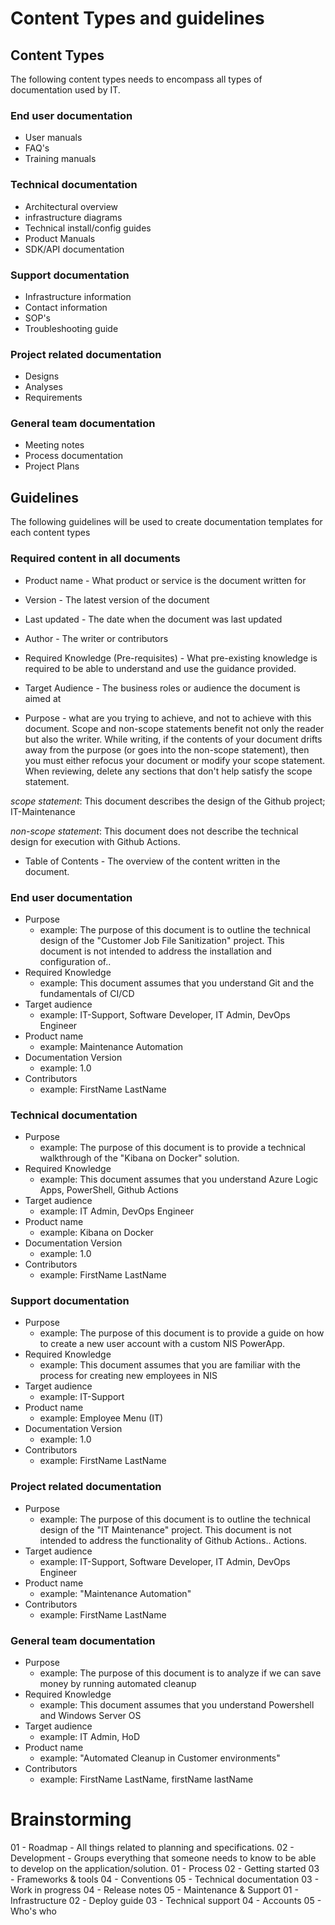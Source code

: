 # Content Types and guidelines

## Content Types
The following content types needs to encompass all types of documentation used by IT.

### End user documentation
- User manuals
- FAQ's
- Training manuals

### Technical documentation
- Architectural overview
- infrastructure diagrams
- Technical install/config guides
- Product Manuals
- SDK/API documentation

### Support documentation
- Infrastructure information
- Contact information
- SOP's
- Troubleshooting guide

### Project related documentation
- Designs
- Analyses
- Requirements

### General team documentation
- Meeting notes
- Process documentation
- Project Plans

## Guidelines

The following guidelines will be used to create documentation templates for each content types

### Required content in all documents
- Product name - What product or service is the document written for

- Version - The latest version of the document

- Last updated - The date when the document was last updated

- Author - The writer or contributors 

- Required Knowledge (Pre-requisites) - What pre-existing knowledge is required to be able to understand and use the guidance provided.

- Target Audience - The business roles or audience the document is aimed at 

- Purpose - what are you trying to achieve, and not to achieve with this document. Scope and non-scope statements benefit not only the reader but also the writer. While writing, if the contents of your document drifts away from the purpose (or goes into the non-scope statement), then you must either refocus your document or modify your scope statement. When reviewing, delete any sections that don't help satisfy the scope statement.

*scope statement*: This document describes the design of the Github project; IT-Maintenance

*non-scope statement*: This document does not describe the technical design for execution with Github Actions.

- Table of Contents - The overview of the content written in the document.


### End user documentation
- Purpose
    - example: The purpose of this document is to outline the technical design of the "Customer Job File Sanitization" project. This document is not intended to address the installation and configuration of..
- Required Knowledge
    - example: This document assumes that you understand Git and the fundamentals of CI/CD        
- Target audience
    - example: IT-Support, Software Developer, IT Admin, DevOps Engineer
- Product name
    - example: Maintenance Automation
- Documentation Version 
    - example: 1.0
- Contributors 
    - example: FirstName LastName

### Technical documentation 
- Purpose
    - example: The purpose of this document is to provide a technical walkthrough of the "Kibana on Docker" solution.
- Required Knowledge
    - example: This document assumes that you understand Azure Logic Apps, PowerShell, Github Actions        
- Target audience
    - example: IT Admin, DevOps Engineer
- Product name
    - example: Kibana on Docker
- Documentation Version 
    - example: 1.0        
- Contributors 
    - example: FirstName LastName

### Support documentation
- Purpose
    - example: The purpose of this document is to provide a guide on how to create a new user account with a custom NIS PowerApp.
- Required Knowledge
    - example: This document assumes that you are familiar with the process for creating new employees in NIS        
- Target audience
    - example: IT-Support
- Product name
    - example: Employee Menu (IT)
- Documentation Version 
    - example: 1.0
- Contributors 
    - example: FirstName LastName

### Project related documentation
- Purpose
    - example: The purpose of this document is to outline the technical design of the "IT Maintenance" project. This document is not intended to address the functionality of Github Actions..
Actions.       
- Target audience
    - example: IT-Support, Software Developer, IT Admin, DevOps Engineer
- Product name
    - example: "Maintenance Automation"
- Contributors 
    - example: FirstName LastName

### General team documentation
- Purpose
    - example: The purpose of this document is to analyze if we can save money by running automated cleanup
- Required Knowledge
    - example: This document assumes that you understand Powershell and Windows Server OS     
- Target audience
    - example: IT Admin, HoD
- Product name
    - example: "Automated Cleanup in Customer environments"
- Contributors 
    - example: FirstName LastName, firstName lastName

# Brainstorming
01 - Roadmap - All things related to planning and specifications.
02 - Development - Groups everything that someone needs to know to be able to develop on the application/solution.
01 - Process
02 - Getting started
03 - Frameworks & tools
04 - Conventions
05 - Technical documentation
03 - Work in progress 
04 - Release notes
05 - Maintenance & Support
01 - Infrastructure
02 - Deploy guide
03 - Technical support
04 - Accounts
05 - Who's who    
